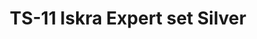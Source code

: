 ---
layout: product
title: "TS-11 Iskra Expert set Silver"
price: "2200" 
desc: "Plastična maketa"
img_path: "/assets/img/AH70003.webp"
brand: "Arma Hobby"
available: false
special_offer: false
new: false
soon: false
cat: "010000"
subcat: "014200"
subsubcat: "00"
sifra: "AH70003"
popular: false
spec: false
---